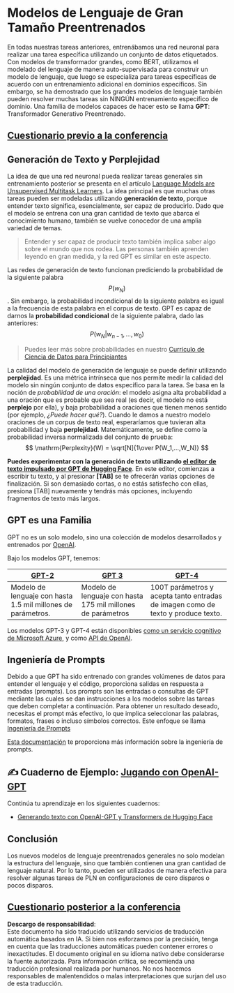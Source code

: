 # Modelos de Lenguaje de Gran Tamaño Preentrenados

En todas nuestras tareas anteriores, entrenábamos una red neuronal para realizar una tarea específica utilizando un conjunto de datos etiquetados. Con modelos de transformador grandes, como BERT, utilizamos el modelado del lenguaje de manera auto-supervisada para construir un modelo de lenguaje, que luego se especializa para tareas específicas de acuerdo con un entrenamiento adicional en dominios específicos. Sin embargo, se ha demostrado que los grandes modelos de lenguaje también pueden resolver muchas tareas sin NINGÚN entrenamiento específico de dominio. Una familia de modelos capaces de hacer esto se llama **GPT**: Transformador Generativo Preentrenado.

## [Cuestionario previo a la conferencia](https://red-field-0a6ddfd03.1.azurestaticapps.net/quiz/120)

## Generación de Texto y Perplejidad

La idea de que una red neuronal pueda realizar tareas generales sin entrenamiento posterior se presenta en el artículo [Language Models are Unsupervised Multitask Learners](https://cdn.openai.com/better-language-models/language_models_are_unsupervised_multitask_learners.pdf). La idea principal es que muchas otras tareas pueden ser modeladas utilizando **generación de texto**, porque entender texto significa, esencialmente, ser capaz de producirlo. Dado que el modelo se entrena con una gran cantidad de texto que abarca el conocimiento humano, también se vuelve conocedor de una amplia variedad de temas.

> Entender y ser capaz de producir texto también implica saber algo sobre el mundo que nos rodea. Las personas también aprenden leyendo en gran medida, y la red GPT es similar en este aspecto.

Las redes de generación de texto funcionan prediciendo la probabilidad de la siguiente palabra $$P(w_N)$$. Sin embargo, la probabilidad incondicional de la siguiente palabra es igual a la frecuencia de esta palabra en el corpus de texto. GPT es capaz de darnos la **probabilidad condicional** de la siguiente palabra, dado las anteriores: $$P(w_N | w_{n-1}, ..., w_0)$$

> Puedes leer más sobre probabilidades en nuestro [Currículo de Ciencia de Datos para Principiantes](https://github.com/microsoft/Data-Science-For-Beginners/tree/main/1-Introduction/04-stats-and-probability)

La calidad del modelo de generación de lenguaje se puede definir utilizando **perplejidad**. Es una métrica intrínseca que nos permite medir la calidad del modelo sin ningún conjunto de datos específico para la tarea. Se basa en la noción de *probabilidad de una oración*: el modelo asigna alta probabilidad a una oración que es probable que sea real (es decir, el modelo no está **perplejo** por ella), y baja probabilidad a oraciones que tienen menos sentido (por ejemplo, *¿Puede hacer qué?*). Cuando le damos a nuestro modelo oraciones de un corpus de texto real, esperaríamos que tuvieran alta probabilidad y baja **perplejidad**. Matemáticamente, se define como la probabilidad inversa normalizada del conjunto de prueba:
$$
\mathrm{Perplexity}(W) = \sqrt[N]{1\over P(W_1,...,W_N)}
$$ 

**Puedes experimentar con la generación de texto utilizando [el editor de texto impulsado por GPT de Hugging Face](https://transformer.huggingface.co/doc/gpt2-large)**. En este editor, comienzas a escribir tu texto, y al presionar **[TAB]** se te ofrecerán varias opciones de finalización. Si son demasiado cortas, o no estás satisfecho con ellas, presiona [TAB] nuevamente y tendrás más opciones, incluyendo fragmentos de texto más largos.

## GPT es una Familia

GPT no es un solo modelo, sino una colección de modelos desarrollados y entrenados por [OpenAI](https://openai.com). 

Bajo los modelos GPT, tenemos:

| [GPT-2](https://huggingface.co/docs/transformers/model_doc/gpt2#openai-gpt2) | [GPT 3](https://openai.com/research/language-models-are-few-shot-learners) | [GPT-4](https://openai.com/gpt-4) |
| -- | -- | -- |
|Modelo de lenguaje con hasta 1.5 mil millones de parámetros. | Modelo de lenguaje con hasta 175 mil millones de parámetros | 100T parámetros y acepta tanto entradas de imagen como de texto y produce texto. |

Los modelos GPT-3 y GPT-4 están disponibles [como un servicio cognitivo de Microsoft Azure](https://azure.microsoft.com/en-us/services/cognitive-services/openai-service/#overview?WT.mc_id=academic-77998-cacaste), y como [API de OpenAI](https://openai.com/api/).

## Ingeniería de Prompts

Debido a que GPT ha sido entrenado con grandes volúmenes de datos para entender el lenguaje y el código, proporciona salidas en respuesta a entradas (prompts). Los prompts son las entradas o consultas de GPT mediante las cuales se dan instrucciones a los modelos sobre las tareas que deben completar a continuación. Para obtener un resultado deseado, necesitas el prompt más efectivo, lo que implica seleccionar las palabras, formatos, frases o incluso símbolos correctos. Este enfoque se llama [Ingeniería de Prompts](https://learn.microsoft.com/en-us/shows/ai-show/the-basics-of-prompt-engineering-with-azure-openai-service?WT.mc_id=academic-77998-bethanycheum)

[Esta documentación](https://learn.microsoft.com/en-us/semantic-kernel/prompt-engineering/?WT.mc_id=academic-77998-bethanycheum) te proporciona más información sobre la ingeniería de prompts.

## ✍️ Cuaderno de Ejemplo: [Jugando con OpenAI-GPT](../../../../../lessons/5-NLP/20-LangModels/GPT-PyTorch.ipynb)

Continúa tu aprendizaje en los siguientes cuadernos:

* [Generando texto con OpenAI-GPT y Transformers de Hugging Face](../../../../../lessons/5-NLP/20-LangModels/GPT-PyTorch.ipynb)

## Conclusión

Los nuevos modelos de lenguaje preentrenados generales no solo modelan la estructura del lenguaje, sino que también contienen una gran cantidad de lenguaje natural. Por lo tanto, pueden ser utilizados de manera efectiva para resolver algunas tareas de PLN en configuraciones de cero disparos o pocos disparos.

## [Cuestionario posterior a la conferencia](https://red-field-0a6ddfd03.1.azurestaticapps.net/quiz/220)

**Descargo de responsabilidad**:  
Este documento ha sido traducido utilizando servicios de traducción automática basados en IA. Si bien nos esforzamos por la precisión, tenga en cuenta que las traducciones automáticas pueden contener errores o inexactitudes. El documento original en su idioma nativo debe considerarse la fuente autorizada. Para información crítica, se recomienda una traducción profesional realizada por humanos. No nos hacemos responsables de malentendidos o malas interpretaciones que surjan del uso de esta traducción.